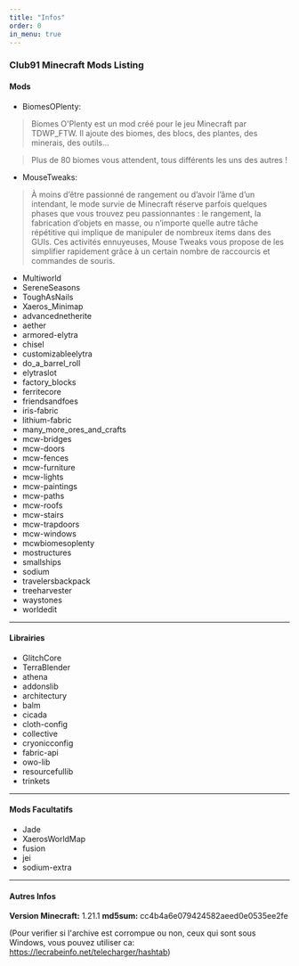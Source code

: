 ```yaml
---
title: "Infos"
order: 0
in_menu: true
---
```

### Club91 Minecraft Mods Listing

#### Mods

- BiomesOPlenty:

>Biomes O'Plenty est un mod créé pour le jeu Minecraft par TDWP_FTW. Il ajoute des biomes, des blocs, des plantes, des minerais, des outils...

>Plus de 80 biomes vous attendent, tous différents les uns des autres ! 

- MouseTweaks:

>À moins d’être passionné de rangement ou d’avoir l’âme d’un intendant, le mode survie de Minecraft réserve parfois quelques phases que vous trouvez peu passionnantes : le rangement, la fabrication d’objets en masse, ou n’importe quelle autre tâche répétitive qui implique de manipuler de nombreux items dans des GUIs. Ces activités ennuyeuses, Mouse Tweaks vous propose de les simplifier rapidement grâce à un certain nombre de raccourcis et commandes de souris.

- Multiworld
- SereneSeasons
- ToughAsNails
- Xaeros_Minimap
- advancednetherite
- aether
- armored-elytra
- chisel
- customizableelytra
- do_a_barrel_roll
- elytraslot
- factory_blocks
- ferritecore
- friendsandfoes
- iris-fabric
- lithium-fabric
- many_more_ores_and_crafts
- mcw-bridges
- mcw-doors
- mcw-fences
- mcw-furniture
- mcw-lights
- mcw-paintings
- mcw-paths
- mcw-roofs
- mcw-stairs
- mcw-trapdoors
- mcw-windows
- mcwbiomesoplenty
- mostructures
- smallships
- sodium
- travelersbackpack
- treeharvester
- waystones
- worldedit

---
#### Librairies
- GlitchCore
- TerraBlender
- athena
- addonslib
- architectury
- balm
- cicada
- cloth-config
- collective
- cryonicconfig
- fabric-api
- owo-lib
- resourcefullib
- trinkets

---
#### Mods Facultatifs
- Jade
- XaerosWorldMap
- fusion
- jei
- sodium-extra

---
#### Autres Infos
**Version Minecraft:** 1.21.1
**md5sum:** cc4b4a6e079424582aeed0e0535ee2fe

(Pour verifier si l'archive est corrompue ou non, ceux qui sont sous Windows, vous pouvez utiliser ca: https://lecrabeinfo.net/telecharger/hashtab) 